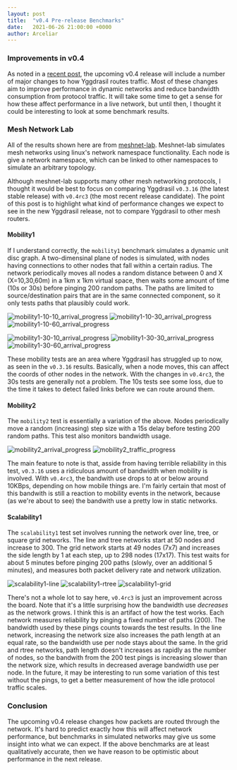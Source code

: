 ```yaml
---
layout: post
title:  "v0.4 Pre-release Benchmarks"
date:   2021-06-26 21:00:00 +0000
author: Arceliar
---
```


### Improvements in v0.4

As noted in a [recent post](2021-06-19-preparing-for-v0-4.md), the upcoming v0.4 release will include a number of major changes to how Yggdrasil routes traffic.
Most of these changes aim to improve performance in dynamic networks and reduce bandwidth consumption from protocol traffic.
It will take some time to get a sense for how these affect performance in a live network, but until then, I thought it could be interesting to look at some benchmark results.

### Mesh Network Lab

All of the results shown here are from [meshnet-lab](https://github.com/mwarning/meshnet-lab). Meshnet-lab simulates mesh networks using linux's network namespace functionality. Each node is give a network namespace, which can be linked to other namespaces to simulate an arbitrary topology.

Although meshnet-lab supports many other mesh networking protocols, I thought it would be best to focus on comparing Yggdrasil `v0.3.16` (the latest stable release) with `v0.4rc3` (the most recent release candidate). The point of this post is to highlight what kind of performance changes we expect to see in the new Yggdrasil release, not to compare Yggdrasil to other mesh routers.

#### Mobility1

If I understand correctly, the `mobility1` benchmark simulates a dynamic unit disc graph. A two-dimensinal plane of nodes is simulated, with nodes having connections to other nodes that fall within a certain radius. The network periodically moves all nodes a random distance between 0 and X (X=10,30,60m) in a 1km x 1km virtual space, then waits some amount of time (10s or 30s) before pinging 200 random paths. The paths are limited to source/destination pairs that are in the same connected component, so it only tests paths that plausibly could work.

![mobility1-10-10_arrival_progress](/assets/images/2021-06-26/mobility1-10-10_arrival_progress.svg)
![mobility1-10-30_arrival_progress](/assets/images/2021-06-26/mobility1-10-30_arrival_progress.svg)
![mobility1-10-60_arrival_progress](/assets/images/2021-06-26/mobility1-10-60_arrival_progress.svg)

![mobility1-30-10_arrival_progress](/assets/images/2021-06-26/mobility1-30-10_arrival_progress.svg)
![mobility1-30-30_arrival_progress](/assets/images/2021-06-26/mobility1-30-30_arrival_progress.svg)
![mobility1-30-60_arrival_progress](/assets/images/2021-06-26/mobility1-30-60_arrival_progress.svg)

These mobility tests are an area where Yggdrasil has struggled up to now, as seen in the `v0.3.16` results. Basically, when a node moves, this can affect the coords of other nodes in the network. With the changes in `v0.4rc3`, the 30s tests are generally not a problem. The 10s tests see some loss, due to the time it takes to detect failed links before we can route around them.

#### Mobility2

The `mobility2` test is essentially a variation of the above. Nodes periodically move a random (increasing) step size with a 15s delay before testing 200 random paths. This test also monitors bandwidth usage.

![mobility2_arrival_progress](/assets/images/2021-06-26/mobility2_arrival_progress.svg)
![mobility2_traffic_progress](/assets/images/2021-06-26/mobility2_traffic_progress.svg)

The main feature to note is that, asside from having terrible reliability in this test, `v0.3.16` uses a ridiculous amount of bandwidth when mobility is involved. With `v0.4rc3`, the bandwith use drops to at or below around 10KBps, depending on how mobile things are. I'm fairly certain that most of this bandwith is still a reaction to mobility events in the network, because (as we're about to see) the bandwith use a pretty low in static networks.

#### Scalability1

The `scalability1` test set involves running the network over line, tree, or square grid networks. The line and tree networks start at 50 nodes and increase to 300. The grid network starts at 49 nodes (7x7) and increases the side length by 1 at each step, up to 298 nodes (17x17). This test waits for about 5 minutes before pinging 200 paths (slowly, over an additional 5 minutes), and measures both packet delivery rate and network utilization.

![scalability1-line](/assets/images/2021-06-26/scalability1-line.svg)
![scalability1-rtree](/assets/images/2021-06-26/scalability1-rtree.svg)
![scalability1-grid](/assets/images/2021-06-26/scalability1-grid4.svg)

There's not a whole lot to say here, `v0.4rc3` is just an improvement across the board. Note that it's a little surprising how the bandwidth use *decreases* as the network grows. I think this is an artifact of how the test works. Each network measures reliability by pinging a fixed number of paths (200). The bandwidth used by these pings counts towards the test results. In the line network, increasing the network size also increases the path length at an equal rate, so the bandwidth use per node stays about the same. In the grid and rtree networks, path length doesn't increases as rapidly as the number of nodes, so the bandwith from the 200 test pings is increasing slower than the network size, which results in decreased average bandwidth use per node. In the future, it may be interesting to run some variation of this test without the pings, to get a better measurement of how the idle protocol traffic scales.

### Conclusion

The upcoming v0.4 release changes how packets are routed through the network. It's hard to predict exactly how this will affect network performance, but benchmarks in simulated networks may give us some insight into what we can expect. If the above benchmarks are at least qualitatively accurate, then we have reason to be optimistic about performance in the next release.

